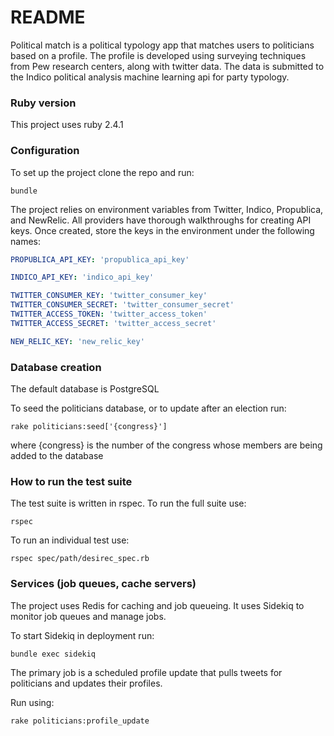# README

Political match is a political typology app that matches users to politicians based on a profile. The profile is developed using surveying techniques from Pew research centers, along with twitter data. The data is submitted to the Indico political analysis machine learning api for party typology.

### Ruby version
  This project uses ruby 2.4.1

### Configuration
  To set up the project clone the repo and run:
  ```
  bundle
  ```

  The project relies on environment variables from Twitter, Indico, Propublica, and NewRelic. All providers have thorough walkthroughs for creating API keys. Once created, store the keys in the environment under the following names:

  ```yml
  PROPUBLICA_API_KEY: 'propublica_api_key'

  INDICO_API_KEY: 'indico_api_key'

  TWITTER_CONSUMER_KEY: 'twitter_consumer_key'
  TWITTER_CONSUMER_SECRET: 'twitter_consumer_secret'
  TWITTER_ACCESS_TOKEN: 'twitter_access_token'
  TWITTER_ACCESS_SECRET: 'twitter_access_secret'

  NEW_RELIC_KEY: 'new_relic_key'
  ```


### Database creation
  The default database is PostgreSQL

  To seed the politicians database, or to update after an election run:
  ```
  rake politicians:seed['{congress}']
  ```
  where {congress} is the number of the congress whose members are being added to the database

### How to run the test suite
  The test suite is written in rspec. To run the full suite use:
  ```
  rspec
  ```
  To run an individual test use:
  ```
  rspec spec/path/desirec_spec.rb
  ```

### Services (job queues, cache servers)
  The project uses Redis for caching and job queueing. It uses Sidekiq to monitor job queues and manage jobs.

  To start Sidekiq in deployment run:
  ```
  bundle exec sidekiq
  ```

  The primary job is a scheduled profile update that pulls tweets for politicians and updates their profiles.

  Run using:
  ```
  rake politicians:profile_update
  ```
